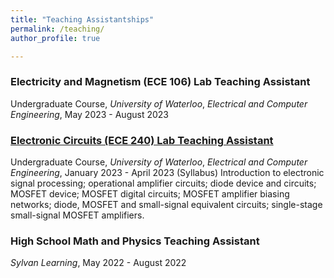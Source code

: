 ```yaml
---
title: "Teaching Assistantships"
permalink: /teaching/
author_profile: true

---
```


### Electricity and Magnetism (ECE 106) Lab Teaching Assistant
Undergraduate Course, *University of Waterloo*, *Electrical and Computer Engineering*, May 2023 - August 2023

### [Electronic Circuits (ECE 240) Lab Teaching Assistant](https://github.com/jessicakchong/jessicakchong.github.io/blob/master/files/ECE240%20W2023%20course%20outline.pdf)
Undergraduate Course, *University of Waterloo*, *Electrical and Computer Engineering*, January 2023 - April 2023
(Syllabus) Introduction to electronic signal processing; operational amplifier circuits; diode device and circuits; MOSFET device; MOSFET digital circuits; MOSFET amplifier biasing networks; diode, MOSFET and small-signal equivalent circuits; single-stage small-signal MOSFET amplifiers.

### High School Math and Physics Teaching Assistant
*Sylvan Learning*, May 2022 - August 2022
